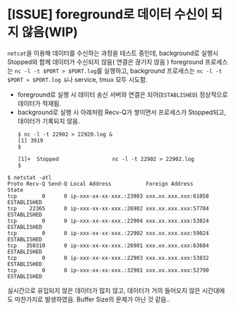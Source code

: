 # [ISSUE] foreground로 데이터 수신이 되지 않음(WIP)
`netcat`을 이용해 데이터를 수신하는 과정을 테스트 중인데, background로 실행시 Stopped와 함께 데이터가 수신되지 않음( 연결은 끊기지 않음 )
foreground 프로세스는 `nc -l -t $PORT > $PORT.log`를 실행하고, background 프로세스는 `nc -l -t $PORT > $PORT.log &`나 service, tmux 모두 시도함.

- foreground로 실행 시 데이터 송신 서버와 연결은 되어(`ESTABLISHED`) 정상적으로 데이터가 적재됨.
- background로 실행 시 아래처럼 Recv-Q가 쌓이면서 프로세스가 Stopped되고, 데이터가 기록되지 않음.
    ```console
    $ nc -l -t 22902 > 22920.log &
    [1] 3919
    $ 

    [1]+  Stopped                 nc -l -t 22902 > 22902.log
    $ 
    ```
```
$ netstat -atl
Proto Recv-Q Send-Q Local Address           Foreign Address         State      
tcp        0      0 ip-xxx-xx-xx-xxx.:23903 xxx.xx.xxx.xxx:61058    ESTABLISHED
tcp    22365      0 ip-xxx-xx-xx-xxx.:26902 xxx.xx.xxx.xxx:57784    ESTABLISHED
tcp        0      0 ip-xxx-xx-xx-xxx.:22904 xxx.xx.xxx.xxx:53824    ESTABLISHED
tcp        0      0 ip-xxx-xx-xx-xxx.:22902 xxx.xx.xxx.xxx:59024    ESTABLISHED
tcp   350310      0 ip-xxx-xx-xx-xxx.:26901 xxx.xx.xxx.xxx:63684    ESTABLISHED
tcp        0      0 ip-xxx-xx-xx-xxx.:22903 xxx.xx.xxx.xxx:53832    ESTABLISHED
tcp        0      0 ip-xxx-xx-xx-xxx.:32901 xxx.xx.xxx.xxx:52790    ESTABLISHED
```
실시간으로 유입되지 않은 데이터가 많지 않고, 데이터가 거의 들어오지 않은 시간대에도 마찬가지로 발생하였음. Buffer Size의 문제가 아닌 것 같음..
